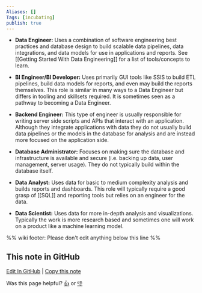 ```yaml
---
Aliases: []
Tags: [incubating]
publish: true
---
```


- **Data Engineer:** Uses a combination of software engineering best practices and database design to build scalable data pipelines, data integrations, and data models for use in applications and reports. See [[Getting Started With Data Engineering]] for a list of tools/concepts to learn.

- **BI Engineer/BI Developer:** Uses primarily GUI tools like SSIS to build ETL pipelines, build data models for reports, and even may build the reports themselves. This role is similar in many ways to a Data Engineer but differs in tooling and skillsets required. It is sometimes seen as a pathway to becoming a Data Engineer.

- **Backend Engineer:** This type of engineer is usually responsible for writing server side scripts and APIs that interact with an application. Although they integrate applications with data they do not usually build data pipelines or the models in the database for analysis and are instead more focused on the application side.

- **Database Administrator:** Focuses on making sure the database and infrastructure is available and secure (i.e. backing up data, user management, server usage). They do not typically build within the database itself.

- **Data Analyst:** Uses data for basic to medium complexity analysis and builds reports and dashboards. This role will typically require a good grasp of [[SQL]] and reporting tools but relies on an engineer for the data.

- **Data Scientist:** Uses data for more in-depth analysis and visualizations. Typically the work is more research based and sometimes one will work on a product like a machine learning model.

%% wiki footer: Please don't edit anything below this line %%

## This note in GitHub

<span class="git-footer">[Edit In GitHub](https://github.dev/data-engineering-community/data-engineering-wiki/blob/main/FAQ/What%20is%20the%20difference%20between%20a%20Data%20Engineer%20and%20X.md "git-hub-edit-note") | [Copy this note](https://raw.githubusercontent.com/data-engineering-community/data-engineering-wiki/main/FAQ/What%20is%20the%20difference%20between%20a%20Data%20Engineer%20and%20X.md "git-hub-copy-note")</span>

<span class="git-footer">Was this page helpful?
[👍](https://tally.so/r/mOaxjk?rating=Yes&url=https://dataengineering.wiki/FAQ/What%20is%20the%20difference%20between%20a%20Data%20Engineer%20and%20X) or [👎](https://tally.so/r/mOaxjk?rating=No&url=https://dataengineering.wiki/FAQ/What%20is%20the%20difference%20between%20a%20Data%20Engineer%20and%20X)</span>
